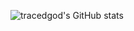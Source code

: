 ![tracedgod's GitHub stats](https://github-readme-stats.vercel.app/api?username=tracedgod&show_icons=true&theme=tokyonight)
